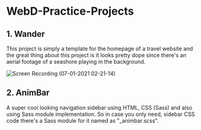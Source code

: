 # WebD-Practice-Projects

<h2>1. Wander</h2>
This project is simply a template for the homepage of a travel website and the great thing about this project is it looks pretty dope since there's an aerial footage of a seashore playing in the background.

![Screen Recording (07-01-2021 02-21-14)](https://user-images.githubusercontent.com/52995399/103818898-5fa31200-508f-11eb-847f-c69bf987934a.gif)

<h2>2. AnimBar</h2>
A super cool looking navigation sidebar using HTML, CSS (Sass) and also using Sass module implementation. So in case you only need, sidebar CSS code there's a Sass module for it named as "_animbar.scss".  
